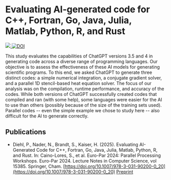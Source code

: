 # Evaluating AI-generated code for C++, Fortran, Go, Java, Julia, Matlab, Python, R, and Rust
 <a href="https://arxiv.org/abs/2405.13101"><img src="https://img.shields.io/badge/arXiv-2405.13101-b31b1b.svg?style=for-the-badge">  [![DOI](https://zenodo.org/badge/DOI/10.5281/zenodo.15400128.svg)](https://doi.org/10.5281/zenodo.15400128)

This study evaluates the capabilities of ChatGPT versions 3.5 and 4 in generating code across a diverse range of programming languages. Our objective is to assess the effectiveness of these AI models for generating scientific programs. To this end, we asked ChatGPT to generate three distinct codes: a simple numerical integration, a conjugate gradient solver, and a parallel 1D stencil-based heat equation solver. The focus of our analysis was on the compilation, runtime performance, and accuracy of the codes. While both versions of ChatGPT successfully created codes that compiled and ran (with some help), some languages were easier for the AI to use than others (possibly because of the size of the training sets used). Parallel codes -- even the simple example we chose to study here -- also difficult for the AI to generate correctly. 

## Publications

* Diehl, P., Nader, N., Brandt, S., Kaiser, H. (2025). Evaluating AI-Generated Code for C++, Fortran, Go, Java, Julia, Matlab, Python, R, and Rust. In: Caino-Lores, S., et al. Euro-Par 2024: Parallel Processing Workshops. Euro-Par 2024. Lecture Notes in Computer Science, vol 15385. Springer, Cham. [https://doi.org/10.1007/978-3-031-90200-0_20](https://doi.org/10.1007/978-3-031-90200-0_20) [Preprint](https://arxiv.org/abs/2405.13101)
